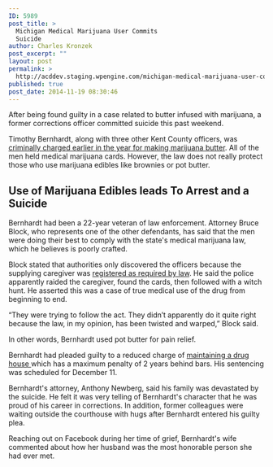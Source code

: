 ```yaml
---
ID: 5989
post_title: >
  Michigan Medical Marijuana User Commits
  Suicide
author: Charles Kronzek
post_excerpt: ""
layout: post
permalink: >
  http://acddev.staging.wpengine.com/michigan-medical-marijuana-user-commits-suicide.html
published: true
post_date: 2014-11-19 08:30:46
---
```

After being found guilty in a case related to butter infused with marijuana, a former corrections officer committed suicide this past weekend.

Timothy Bernhardt, along with three other Kent County officers, was <a href="http://acddev.staging.wpengine.com/four-kent-county-michigan-officers-arrested-marijuana-calls-attention-problems-michigan-medical-marihuana-act.html" target="_blank">criminally charged earlier in the year for making marijuana butter</a>. All of the men held medical marijuana cards. However, the law does not really protect those who use marijuana edibles like brownies or pot butter.<!--more-->
<h2>Use of Marijuana Edibles leads To Arrest and a Suicide</h2>
Bernhardt had been a 22-year veteran of law enforcement. Attorney Bruce Block, who represents one of the other defendants, has said that the men were doing their best to comply with the state's medical marijuana law, which he believes is poorly crafted.

Block stated that authorities only discovered the officers because the supplying caregiver was <a href="http://www.michigan.gov/lara/0,4601,7-154-35299_63294_63303_51869---,00.html" target="_blank">registered as required by law</a>. He said the police apparently raided the caregiver, found the cards, then followed with a witch hunt. He asserted this was a case of true medical use of the drug from beginning to end.

“They were trying to follow the act. They didn’t apparently do it quite right because the law, in my opinion, has been twisted and warped,” Block said.

In other words, Bernhardt used pot butter for pain relief.

Bernhardt had pleaded guilty to a reduced charge of <a title="Lesser Known Drug Crimes" href="http://acddev.staging.wpengine.com/other-drug-crimes.html" target="_blank">maintaining a drug house </a>which has a maximum penalty of 2 years behind bars. His sentencing was scheduled for December 11.

Bernhardt's attorney, Anthony Newberg, said his family was devastated by the suicide. He felt it was very telling of Bernhardt's character that he was proud of his career in corrections. In addition, former colleagues were waiting outside the courthouse with hugs after Bernhardt entered his guilty plea.

Reaching out on Facebook during her time of grief, Bernhardt's wife commented about how her husband was the most honorable person she had ever met.
